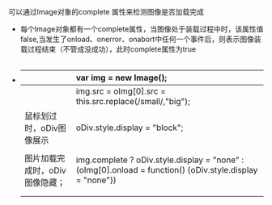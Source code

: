 可以通过Image对象的complete 属性来检测图像是否加载完成

* 每个Image对象都有一个complete属性，当图像处于装载过程中时，该属性值false,当发生了onload、onerror、onabort中任何一个事件后，则表示图像装载过程结束（不管成没成功），此时complete属性为true
* |  |
  | :--- |


  |  | var img = new Image\(\); |
  | :--- | :--- |
  |  |  img.src = oImg\[0\].src = this.src.replace\(/small/,"big"\); |
  | 鼠标划过时，oDiv图像展示 |  oDiv.style.display = "block"; |
  |  |  |
  | 图片加载完成时，oDiv图像隐藏； |  img.complete ? oDiv.style.display = "none" : \(oImg\[0\].onload = function\(\) {oDiv.style.display = "none"}\) |
  |  |  |
  |  |  |



